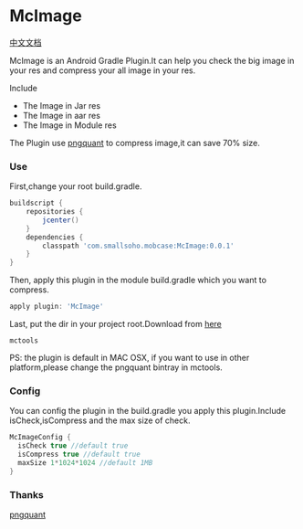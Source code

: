 # McImage

[中文文档](README-CN.md)

McImage is an Android Gradle Plugin.It can help you check the big image in your res and compress your all image in your res.

Include

- The Image in Jar res
- The Image in aar res
- The Image in Module res

The Plugin use [pngquant](https://github.com/pornel/pngquant) to compress image,it can save 70% size.

### Use

First,change your root build.gradle.

```groovy
buildscript {
    repositories {
        jcenter()
    }
    dependencies {
        classpath 'com.smallsoho.mobcase:McImage:0.0.1'
    }
}
```

Then, apply this plugin in the module build.gradle which you want to compress.

```groovy
apply plugin: 'McImage'
```

Last, put the dir in your project root.Download from [here](https://github.com/Mobcase/McImage/releases)

```
mctools
```

PS: the plugin is default in MAC OSX, if you want to use in other platform,please change the pngquant bintray in mctools.

### Config

You can config the plugin in the build.gradle you apply this plugin.Include isCheck,isCompress and the max size of check.

```groovy
McImageConfig {
  isCheck true //default true
  isCompress true //default true
  maxSize 1*1024*1024 //default 1MB 
}
```

### Thanks

[pngquant](https://github.com/pornel/pngquant)




